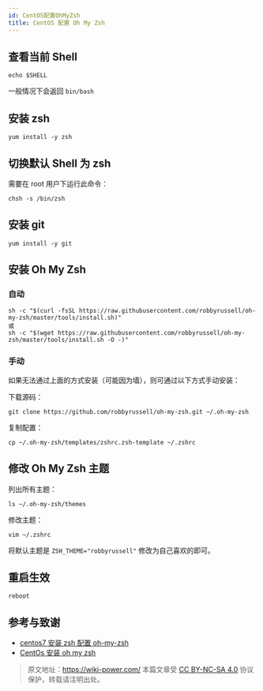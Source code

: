 ```yaml
---
id: CentOS配置OhMyZsh
title: CentOS 配置 Oh My Zsh
---
```


## 查看当前 Shell

```Shell
echo $SHELL
```

一般情况下会返回 `bin/bash`

## 安装 zsh

```shell
yum install -y zsh
```

## 切换默认 Shell 为 zsh

需要在 root 用户下运行此命令：

```shell
chsh -s /bin/zsh
```

## 安装 git

```shell
yum install -y git
```

## 安装 Oh My Zsh

### 自动

```shell
sh -c "$(curl -fsSL https://raw.githubusercontent.com/robbyrussell/oh-my-zsh/master/tools/install.sh)"
或
sh -c "$(wget https://raw.githubusercontent.com/robbyrussell/oh-my-zsh/master/tools/install.sh -O -)"
```

### 手动

如果无法通过上面的方式安装（可能因为墙），则可通过以下方式手动安装：

下载源码：

```shell
git clone https://github.com/robbyrussell/oh-my-zsh.git ~/.oh-my-zsh
```

复制配置：

```shell
cp ~/.oh-my-zsh/templates/zshrc.zsh-template ~/.zshrc
```

## 修改 Oh My Zsh 主题

列出所有主题：

```shell
ls ~/.oh-my-zsh/themes
```

修改主题：

```shell
vim ~/.zshrc
```

将默认主题是 `ZSH_THEME="robbyrussell"` 修改为自己喜欢的即可。

## 重启生效

```shell
reboot
```

## 参考与致谢

- [centos7 安装 zsh 配置 oh-my-zsh](https://www.jianshu.com/p/4ce7d511bc13)
- [CentOs 安装 oh my zsh](https://www.jianshu.com/p/556ff130fc65)



> 原文地址：<https://wiki-power.com/>
> 本篇文章受 [CC BY-NC-SA 4.0](https://creativecommons.org/licenses/by/4.0/deed.zh) 协议保护，转载请注明出处。

